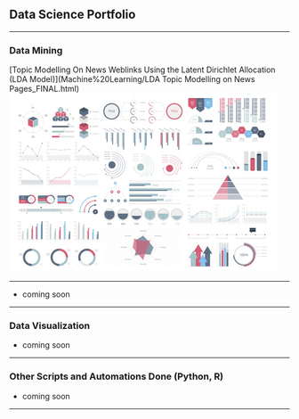 ## Data Science Portfolio

---

### Data Mining 

[Topic Modelling On News Weblinks Using the Latent Dirichlet Allocation (LDA Model)](Machine%20Learning/LDA Topic Modelling on News Pages_FINAL.html)
<img src="images/dummy_thumbnail.jpg?raw=true"/>

---

- coming soon

---

### Data Visualization

- coming soon

---

### Other Scripts and Automations Done (Python, R)

- coming soon

---
